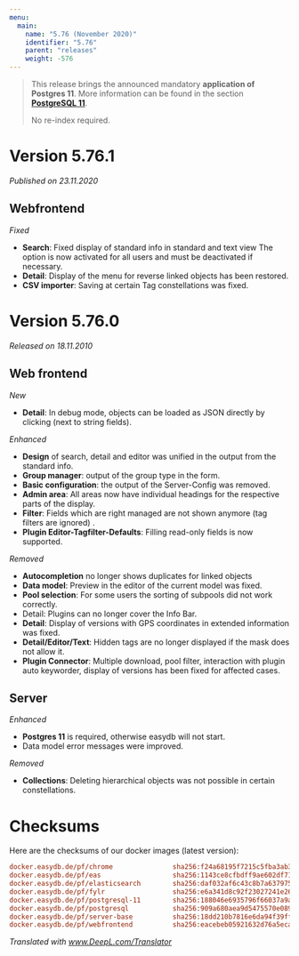 ```yaml
---
menu:
  main:
    name: "5.76 (November 2020)"
    identifier: "5.76"
    parent: "releases"
    weight: -576
---
```


> This release brings the announced mandatory **application of Postgres 11**. More information can be found in the section **[PostgreSQL 11](../5.73#postgres-11)**.
>
> No re-index required.

# Version 5.76.1

*Published on 23.11.2020*

## Webfrontend

*Fixed*

- **Search**: Fixed display of standard info in standard and text view The option is now activated for all users and must be deactivated if necessary.
- **Detail**: Display of the menu for reverse linked objects has been restored.
- **CSV importer**: Saving at certain Tag constellations was fixed.

# Version 5.76.0

*Released on 18.11.2010*

## Web frontend

*New*

* **Detail**: In debug mode, objects can be loaded as JSON directly by clicking (next to string fields).

*Enhanced*

* **Design** of search, detail and editor was unified in the output from the standard info.
* **Group manager**: output of the group type in the form.
* **Basic configuration**: the output of the Server-Config was removed.
* **Admin area**: All areas now have individual headings for the respective parts of the display.
* **Filter**: Fields which are right managed are not shown anymore (tag filters are ignored) .
* **Plugin Editor-Tagfilter-Defaults**: Filling read-only fields is now supported.

*Removed*

* **Autocompletion** no longer shows duplicates for linked objects
* **Data model**: Preview in the editor of the current model was fixed.
* **Pool selection**: For some users the sorting of subpools did not work correctly.
* Detail: Plugins can no longer cover the Info Bar.
* **Detail**: Display of versions with GPS coordinates in extended information was fixed.
* **Detail/Editor/Text**: Hidden tags are no longer displayed if the mask does not allow it.
* **Plugin Connector**: Multiple download, pool filter, interaction with plugin auto keyworder, display of versions has been fixed for affected cases.

## Server

*Enhanced*

* **Postgres 11** is required, otherwise easydb will not start.
* Data model error messages were improved.

*Removed*

* **Collections**: Deleting hierarchical objects was not possible in certain constellations.

# Checksums
Here are the checksums of our docker images (latest version):

```ini
docker.easydb.de/pf/chrome               sha256:f24a68195f7215c5fba3ab3d0dca910ead74cc6659a5b2b3cdf8fe912d8d10e2
docker.easydb.de/pf/eas                  sha256:1143ce8cfbdff9ae602df7163150b34833637ae41600ebef5e164adc000e9202
docker.easydb.de/pf/elasticsearch        sha256:daf032af6c43c8b7a63797525478ad31d04a7e57924324089fd990c1b1de98d9
docker.easydb.de/pf/fylr                 sha256:e6a341d8c92f23027241e26f71ed811f65fd8176a133da0c92010405f9e8e13f
docker.easydb.de/pf/postgresql-11        sha256:188046e6935796f66037a9a9f6788ba7962160664dc5bcdcfdca4d7fe9ca04e7
docker.easydb.de/pf/postgresql           sha256:909a680aea9d5475570e089ca8e8cc8ebdc0c4e9c76c28789d1936795ed77715
docker.easydb.de/pf/server-base          sha256:18dd210b7816e6da94f39ff20480c87161d83530ec26f42608f5cff09d640a65
docker.easydb.de/pf/webfrontend          sha256:eacebeb05921632d76a5eca999a920f329bc413bf7287983c6805866cd40c95c
```

*Translated with www.DeepL.com/Translator*

